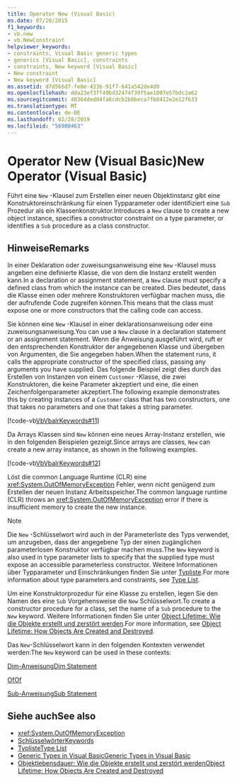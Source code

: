 ```yaml
---
title: Operator New (Visual Basic)
ms.date: 07/20/2015
f1_keywords:
- vb.new
- vb.NewConstraint
helpviewer_keywords:
- constraints, Visual Basic generic types
- generics [Visual Basic], constraints
- constraints, New keyword [Visual Basic]
- New constraint
- New keyword [Visual Basic]
ms.assetid: d7d566d7-fe0e-4336-91f7-641a542de4d0
ms.openlocfilehash: dda23ef3ff49bd32474f39f5ae1807e57bdc2a62
ms.sourcegitcommit: 40364ded04fa6cdcb2b6beca7f68412e2e12f633
ms.translationtype: MT
ms.contentlocale: de-DE
ms.lasthandoff: 02/28/2019
ms.locfileid: "56980463"
---
```

# <a name="new-operator-visual-basic"></a><span data-ttu-id="25fc6-102">Operator New (Visual Basic)</span><span class="sxs-lookup"><span data-stu-id="25fc6-102">New Operator (Visual Basic)</span></span>
<span data-ttu-id="25fc6-103">Führt eine `New` -Klausel zum Erstellen einer neuen Objektinstanz gibt eine Konstruktoreinschränkung für einen Typparameter oder identifiziert eine `Sub` Prozedur als ein Klassenkonstruktor.</span><span class="sxs-lookup"><span data-stu-id="25fc6-103">Introduces a `New` clause to create a new object instance, specifies a constructor constraint on a type parameter, or identifies a `Sub` procedure as a class constructor.</span></span>  
  
## <a name="remarks"></a><span data-ttu-id="25fc6-104">Hinweise</span><span class="sxs-lookup"><span data-stu-id="25fc6-104">Remarks</span></span>  
 <span data-ttu-id="25fc6-105">In einer Deklaration oder zuweisungsanweisung eine `New` -Klausel muss angeben eine definierte Klasse, die von dem die Instanz erstellt werden kann.</span><span class="sxs-lookup"><span data-stu-id="25fc6-105">In a declaration or assignment statement, a `New` clause must specify a defined class from which the instance can be created.</span></span> <span data-ttu-id="25fc6-106">Dies bedeutet, dass die Klasse einen oder mehrere Konstruktoren verfügbar machen muss, die der aufrufende Code zugreifen können.</span><span class="sxs-lookup"><span data-stu-id="25fc6-106">This means that the class must expose one or more constructors that the calling code can access.</span></span>  
  
 <span data-ttu-id="25fc6-107">Sie können eine `New` -Klausel in einer deklarationsanweisung oder eine zuweisungsanweisung.</span><span class="sxs-lookup"><span data-stu-id="25fc6-107">You can use a `New` clause in a declaration statement or an assignment statement.</span></span> <span data-ttu-id="25fc6-108">Wenn die Anweisung ausgeführt wird, ruft er den entsprechenden Konstruktor der angegebenen Klasse und übergeben von Argumenten, die Sie angegeben haben.</span><span class="sxs-lookup"><span data-stu-id="25fc6-108">When the statement runs, it calls the appropriate constructor of the specified class, passing any arguments you have supplied.</span></span> <span data-ttu-id="25fc6-109">Das folgende Beispiel zeigt dies durch das Erstellen von Instanzen von einem `Customer` -Klasse, die zwei Konstruktoren, die keine Parameter akzeptiert und eine, die einen Zeichenfolgenparameter akzeptiert.</span><span class="sxs-lookup"><span data-stu-id="25fc6-109">The following example demonstrates this by creating instances of a `Customer` class that has two constructors, one that takes no parameters and one that takes a string parameter.</span></span>  
  
 [!code-vb[VbVbalrKeywords#11](~/samples/snippets/visualbasic/VS_Snippets_VBCSharp/VbVbalrKeywords/VB/Class6.vb#11)]  
  
 <span data-ttu-id="25fc6-110">Da Arrays Klassen sind `New` können eine neues Array-Instanz erstellen, wie in den folgenden Beispielen gezeigt.</span><span class="sxs-lookup"><span data-stu-id="25fc6-110">Since arrays are classes, `New` can create a new array instance, as shown in the following examples.</span></span>  
  
 [!code-vb[VbVbalrKeywords#12](~/samples/snippets/visualbasic/VS_Snippets_VBCSharp/VbVbalrKeywords/VB/Class6.vb#12)]  
  
 <span data-ttu-id="25fc6-111">Löst die common Language Runtime (CLR) eine <xref:System.OutOfMemoryException> Fehler, wenn nicht genügend zum Erstellen der neuen Instanz Arbeitsspeicher.</span><span class="sxs-lookup"><span data-stu-id="25fc6-111">The common language runtime (CLR) throws an <xref:System.OutOfMemoryException> error if there is insufficient memory to create the new instance.</span></span>  
  
> [!NOTE]
>  <span data-ttu-id="25fc6-112">Die `New` -Schlüsselwort wird auch in der Parameterliste des Typs verwendet, um anzugeben, dass der angegebene Typ der einen zugänglichen parameterlosen Konstruktor verfügbar machen muss.</span><span class="sxs-lookup"><span data-stu-id="25fc6-112">The `New` keyword is also used in type parameter lists to specify that the supplied type must expose an accessible parameterless constructor.</span></span> <span data-ttu-id="25fc6-113">Weitere Informationen über Typparameter und Einschränkungen finden Sie unter [Typliste](../../../visual-basic/language-reference/statements/type-list.md).</span><span class="sxs-lookup"><span data-stu-id="25fc6-113">For more information about type parameters and constraints, see [Type List](../../../visual-basic/language-reference/statements/type-list.md).</span></span>  
  
 <span data-ttu-id="25fc6-114">Um eine Konstruktorprozedur für eine Klasse zu erstellen, legen Sie den Namen des eine `Sub` Vorgehensweise die `New` Schlüsselwort.</span><span class="sxs-lookup"><span data-stu-id="25fc6-114">To create a constructor procedure for a class, set the name of a `Sub` procedure to the `New` keyword.</span></span> <span data-ttu-id="25fc6-115">Weitere Informationen finden Sie unter [Object Lifetime: Wie die Objekte erstellt und zerstört werden](../../../visual-basic/programming-guide/language-features/objects-and-classes/object-lifetime-how-objects-are-created-and-destroyed.md).</span><span class="sxs-lookup"><span data-stu-id="25fc6-115">For more information, see [Object Lifetime: How Objects Are Created and Destroyed](../../../visual-basic/programming-guide/language-features/objects-and-classes/object-lifetime-how-objects-are-created-and-destroyed.md).</span></span>  
  
 <span data-ttu-id="25fc6-116">Das `New`-Schlüsselwort kann in den folgenden Kontexten verwendet werden:</span><span class="sxs-lookup"><span data-stu-id="25fc6-116">The `New` keyword can be used in these contexts:</span></span>  
  
 [<span data-ttu-id="25fc6-117">Dim-Anweisung</span><span class="sxs-lookup"><span data-stu-id="25fc6-117">Dim Statement</span></span>](../../../visual-basic/language-reference/statements/dim-statement.md)  
  
 [<span data-ttu-id="25fc6-118">Of</span><span class="sxs-lookup"><span data-stu-id="25fc6-118">Of</span></span>](../../../visual-basic/language-reference/statements/of-clause.md)  
  
 [<span data-ttu-id="25fc6-119">Sub-Anweisung</span><span class="sxs-lookup"><span data-stu-id="25fc6-119">Sub Statement</span></span>](../../../visual-basic/language-reference/statements/sub-statement.md)  
  
## <a name="see-also"></a><span data-ttu-id="25fc6-120">Siehe auch</span><span class="sxs-lookup"><span data-stu-id="25fc6-120">See also</span></span>
- <xref:System.OutOfMemoryException>
- [<span data-ttu-id="25fc6-121">Schlüsselwörter</span><span class="sxs-lookup"><span data-stu-id="25fc6-121">Keywords</span></span>](../../../visual-basic/language-reference/keywords/index.md)
- [<span data-ttu-id="25fc6-122">Typliste</span><span class="sxs-lookup"><span data-stu-id="25fc6-122">Type List</span></span>](../../../visual-basic/language-reference/statements/type-list.md)
- [<span data-ttu-id="25fc6-123">Generic Types in Visual Basic</span><span class="sxs-lookup"><span data-stu-id="25fc6-123">Generic Types in Visual Basic</span></span>](../../../visual-basic/programming-guide/language-features/data-types/generic-types.md)
- [<span data-ttu-id="25fc6-124">Objektlebensdauer: Wie die Objekte erstellt und zerstört werden</span><span class="sxs-lookup"><span data-stu-id="25fc6-124">Object Lifetime: How Objects Are Created and Destroyed</span></span>](../../../visual-basic/programming-guide/language-features/objects-and-classes/object-lifetime-how-objects-are-created-and-destroyed.md)
